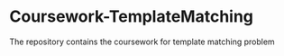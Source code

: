 # Coursework-TemplateMatching
The repository contains the coursework for template matching problem 
